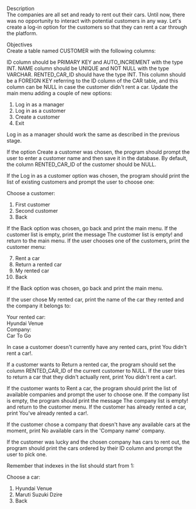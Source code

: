 Description     
The companies are all set and ready to rent out their cars. Until now, there was no opportunity to interact with potential customers in any way. Let's create a log-in option for the customers so that they can rent a car through the platform.

Objectives      
Create a table named CUSTOMER with the following columns:

ID column should be PRIMARY KEY and AUTO_INCREMENT with the type INT.
NAME column should be UNIQUE and NOT NULL with the type VARCHAR.
RENTED_CAR_ID should have the type INT. This column should be a FOREIGN KEY referring to the ID column of the CAR table, and this column can be NULL in case the customer didn't rent a car.
Update the main menu adding a couple of new options:

1. Log in as a manager
2. Log in as a customer
3. Create a customer
4. Exit

Log in as a manager should work the same as described in the previous stage.

If the option Create a customer was chosen, the program should prompt the user to enter a customer name and then save it in the database. By default, the column RENTED_CAR_ID of the customer should be NULL.

If the Log in as a customer option was chosen, the program should print the list of existing customers and prompt the user to choose one:

Choose a customer:
1. First customer
2. Second customer
3. Back

If the Back option was chosen, go back and print the main menu. If the customer list is empty, print the message The customer list is empty! and return to the main menu. If the user chooses one of the customers, print the customer menu:

7. Rent a car
8. Return a rented car
9. My rented car
10. Back

If the Back option was chosen, go back and print the main menu.

If the user chose My rented car, print the name of the car they rented and the company it belongs to:

Your rented car:        
Hyundai Venue       
Company:        
Car To Go

In case a customer doesn't currently have any rented cars, print You didn't rent a car!.

If a customer wants to Return a rented car, the program should set the column RENTED_CAR_ID of the current customer to NULL. If the user tries to return a car that they didn't actually rent, print You didn't rent a car!.

If the customer wants to Rent a car, the program should print the list of available companies and prompt the user to choose one. If the company list is empty, the program should print the message The company list is empty! and return to the customer menu. If the customer has already rented a car, print You've already rented a car!.

If the customer chose a company that doesn't have any available cars at the moment, print No available cars in the 'Company name' company.

If the customer was lucky and the chosen company has cars to rent out, the program should print the cars ordered by their ID column and prompt the user to pick one.

Remember that indexes in the list should start from 1:

Choose a car:
1. Hyundai Venue
2. Maruti Suzuki Dzire
3. Back